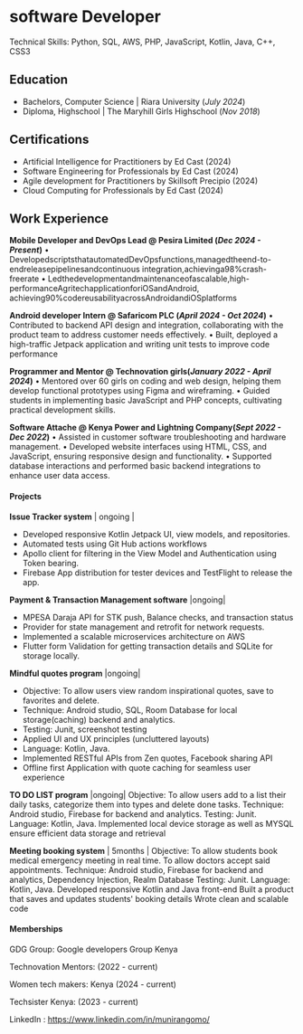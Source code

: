 # software Developer
Technical Skills: Python, SQL, AWS, PHP, JavaScript, Kotlin, Java, C++, CSS3

## Education
- Bachelors, Computer Science | Riara University (_July 2024_)
- Diploma, Highschool | The Maryhill Girls Highschool (_Nov 2018_)


##  Certifications 
-	Artificial Intelligence for Practitioners by Ed Cast (2024)
-	Software Engineering for Professionals by Ed Cast (2024)
-	Agile development for Practitioners by Skillsoft Precipio (2024)
-	Cloud Computing for Professionals by Ed Cast (2024)
  

## Work Experience
**Mobile Developer and DevOps Lead @ Pesira Limited (_Dec 2024 - Present_)**
•	DevelopedscriptsthatautomatedDevOpsfunctions,managedtheend-to-endreleasepipelinesandcontinuous
 integration,achievinga98%crash-freerate
•	Ledthedevelopmentandmaintenanceofascalable,high-performanceAgritechapplicationforiOSandAndroid,
 achieving90%codereusabilityacrossAndroidandiOSplatforms

**Android developer Intern @ Safaricom PLC (_April 2024 - Oct 2024_)**
•	Contributed to backend API design and integration, collaborating with the product team to address customer needs effectively.
•	Built, deployed a high-traffic Jetpack application and writing unit tests to improve code performance

**Programmer and Mentor @ Technovation girls(_January 2022 - April 2024_)**
• Mentored over 60 girls on coding and web design, helping them develop functional prototypes using Figma and wireframing.
• Guided students in implementing basic JavaScript and PHP concepts, cultivating practical development skills.

**Software Attache @ Kenya Power and Lightning Company(_Sept 2022 - Dec 2022_)**
• Assisted in customer software troubleshooting and hardware management.
• Developed website interfaces using HTML, CSS, and JavaScript, ensuring responsive design and functionality.
• Supported database interactions and performed basic backend integrations to enhance user data access.

#### Projects 
**Issue Tracker system**  |  ongoing |
- Developed responsive Kotlin Jetpack UI, view models, and repositories.
- Automated tests using Git Hub actions workflows
- Apollo client for filtering in the View Model and Authentication using Token bearing. 
- Firebase App distribution for tester devices and TestFlight to release the app. 

**Payment & Transaction Management software**  |ongoing|
-	MPESA Daraja API for STK push, Balance checks, and transaction status 
-	Provider for state management and retrofit for network requests.
-	Implemented a scalable microservices architecture on AWS
-	Flutter form Validation for getting transaction details and SQLite for storage locally.

**Mindful quotes program**    |ongoing|
-	Objective: To allow users view random inspirational quotes, save to favorites and delete. 
- Technique: Android studio, SQL, Room Database for local storage(caching) backend and analytics.
- Testing: Junit, screenshot testing
- Applied UI and UX principles (uncluttered layouts)
- Language: Kotlin, Java. 
- Implemented RESTful APIs from Zen quotes, Facebook sharing API 
-	Offline first Application with quote caching for seamless user experience
 
**TO DO LIST program**   |ongoing|
Objective: To allow users add to a list their daily tasks, categorize them into types and delete done tasks.
Technique: Android studio, Firebase for backend and analytics.
Testing: Junit. 
Language: Kotlin, Java. 
Implemented local device storage as well as MYSQL 
ensure efficient data storage and retrieval 

**Meeting booking system**  | 5months |
Objective: To allow students book medical emergency meeting in real time. To allow doctors accept said appointments.
Technique: Android studio, Firebase for backend and analytics, Dependency Injection, Realm Database
Testing: Junit. 
Language: Kotlin, Java. 
Developed responsive Kotlin and Java front-end
Built a product that saves and updates students' booking details 
Wrote clean and scalable code

#### Memberships 
GDG Group: Google developers Group Kenya 

Technovation Mentors: (2022 - current) 

Women tech makers: Kenya (2024 - current)

Techsister Kenya: (2023 - current) 

LinkedIn : https://www.linkedin.com/in/munirangomo/


